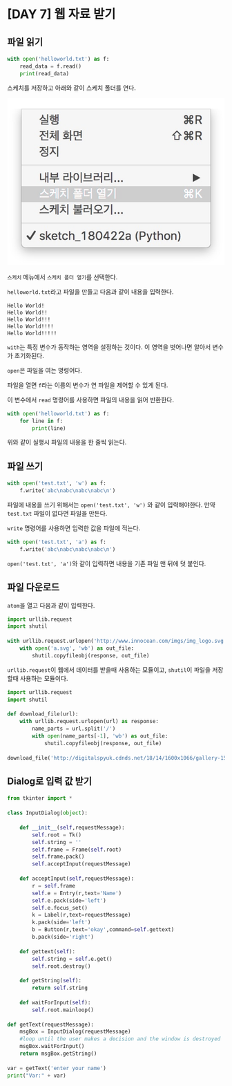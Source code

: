 # [DAY 7] 웹 자료 받기

## 파일 읽기

```python
with open('helloworld.txt') as f:
    read_data = f.read()
    print(read_data)
```

스케치를 저장하고 아래와 같이 스케치 폴더를 연다.

![day7_00](img/day7_00.jpg)

`스케치` 메뉴에서 `스케치 폴더 열기`를 선택한다.

`helloworld.txt`라고 파일을 만들고 다음과 같이 내용을 입력한다.

```textile
Hello World!
Hello World!!
Hello World!!!
Hello World!!!!
Hello World!!!!!
```

`with`는 특정 변수가 동작하는 영역을 설정하는 것이다. 이 영역을 벗어나면 알아서 변수가 초기화된다.

`open`은 파일을 여는 명령어다.

파일을 열면 `f`라는 이름의 변수가 연 파일을 제어할 수 있게 된다.

이 변수에서 `read` 명령어를 사용하면 파일의 내용을 읽어 반환한다.



```python
with open('helloworld.txt') as f:
    for line in f:
        print(line)
```

위와 같이 실행시 파일의 내용을 한 줄씩 읽는다.



## 파일 쓰기

```python
with open('test.txt', 'w') as f:
    f.write('abc\nabc\nabc\nabc\n')
```

파일에 내용을 쓰기 위해서는 `open('test.txt', 'w')` 와 같이 입력해야한다. 만약 `test.txt` 파일이 없다면 파일을 만든다.

`write` 명령어를 사용하면 입력한 값을 파일에 적는다.

```python
with open('test.txt', 'a') as f:
    f.write('abc\nabc\nabc\nabc\n')
```

`open('test.txt', 'a')`와 같이 입력하면 내용을 기존 파일 맨 뒤에 덧 붙인다.



## 파일 다운로드

`atom`을 열고 다음과 같이 입력한다.

```python
import urllib.request
import shutil

with urllib.request.urlopen('http://www.innocean.com/imgs/img_logo.svg') as response:
    with open('a.svg', 'wb') as out_file:
        shutil.copyfileobj(response, out_file)
```

`urllib.request`이 웹에서 데이터를 받을때 사용하는 모듈이고, `shutil`이 파일을 저장할때 사용하는 모듈이다.

```python
import urllib.request
import shutil

def download_file(url):
    with urllib.request.urlopen(url) as response:
        name_parts = url.split('/')
        with open(name_parts[-1], 'wb') as out_file:
            shutil.copyfileobj(response, out_file)

download_file('http://digitalspyuk.cdnds.net/18/14/1600x1066/gallery-1522945902-mlu-17652-r.jpg')

```

## Dialog로 입력 값 받기

```python
from tkinter import *

class InputDialog(object):

    def __init__(self,requestMessage):
        self.root = Tk()
        self.string = ''
        self.frame = Frame(self.root)
        self.frame.pack()
        self.acceptInput(requestMessage)

    def acceptInput(self,requestMessage):
        r = self.frame
        self.e = Entry(r,text='Name')
        self.e.pack(side='left')
        self.e.focus_set()
        k = Label(r,text=requestMessage)
        k.pack(side='left')
        b = Button(r,text='okay',command=self.gettext)
        b.pack(side='right')

    def gettext(self):
        self.string = self.e.get()
        self.root.destroy()

    def getString(self):
        return self.string

    def waitForInput(self):
        self.root.mainloop()

def getText(requestMessage):
    msgBox = InputDialog(requestMessage)
    #loop until the user makes a decision and the window is destroyed
    msgBox.waitForInput()
    return msgBox.getString()

var = getText('enter your name')
print("Var:" + var)
```
